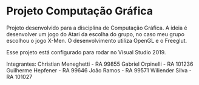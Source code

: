﻿# Projeto Computação Gráfica

Projeto desenvolvido para a disciplina de Computação Gráfica.
A ideia é desenvolver um jogo do Atari da escolha do grupo, no caso meu grupo escolhou o jogo X-Men.
O desenvolvimento utiliza OpenGL e o Freeglut.

Esse projeto está configurado para rodar no Visual Studio 2019.

Integrantes:
Christian Meneghetti - RA 99855
Gabriel Orpinelli - RA 101236
Guilherme Hepfener - RA 99646
João Ramos - RA 99571
Wiliender Silva - RA 101027
